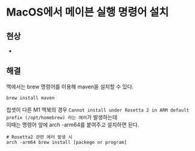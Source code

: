 # MacOS에서 메이븐 실행 명령어 설치

## 현상

-

## 해결

맥에서는 brew 명령어를 이용해 maven을 설치할 수 있다.

```
brew install maven
```

칩셋이 다른 M1 맥북의 경우 `Cannot install under Rosetta 2 in ARM default prefix (/opt/homebrew) 라는 에러`가 발생하는데  
이때는 명령어 앞에 arch -arm64를 붙여주고 설치하면 된다.

```
# Rosetta2 관련 에러 발생 시
arch -arm64 brew install [packege or program]
```
